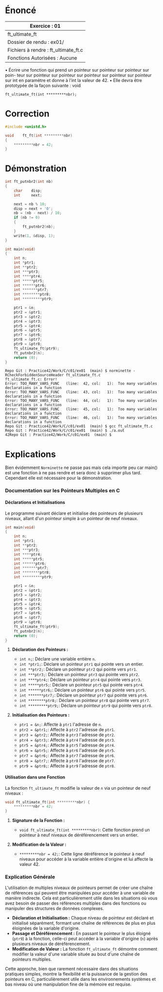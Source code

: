 # Énoncé

| Exercice : 01                        |
| ------------------------------------ |
| ft_ultimate_ft                       |
| Dossier de rendu : ex01/             |
| Fichiers à rendre : ft_ultimate_ft.c |
| Fonctions Autorisées : Aucune        |
• Écrire une fonction qui prend un pointeur sur pointeur sur pointeur sur poin-
teur sur pointeur sur pointeur sur pointeur sur pointeur sur pointeur sur int en
paramètre et donne à l’int la valeur de 42.
• Elle devra être prototypée de la façon suivante :
void
```
ft_ultimate_ft(int *********nbr);
```
# Correction

```C
#include <unistd.h>

void	ft_ft(int *********nbr)
{
	*********nbr = 42;
}

```

# Démonstration

```C
int	ft_putnbr2(int nb)
{
	char	disp;
	int		next;

	next = nb % 10;
	disp = next + '0';
	nb = (nb - next) / 10;
	if (nb != 0)
	{
		ft_putnbr2(nb);
	}
	write(1, &disp, 1);
}

int	main(void)
{
	int	n;
	int	*ptr1;
	int	**ptr2;
	int	***ptr3;
	int	****ptr4;
	int	*****ptr5;
	int	******ptr6;
	int	*******ptr7;
	int	********ptr8;
	int	*********ptr9;

	ptr1 = &n;
	ptr2 = &ptr1;
	ptr3 = &ptr2;
	ptr4 = &ptr3;
	ptr5 = &ptr4;
	ptr6 = &ptr5;
	ptr7 = &ptr6;
	ptr8 = &ptr7;
	ptr9 = &ptr8;
	ft_ultimate_ft(ptr9);
	ft_putnbr2(n);
	return (0);
}
```

```
Repo Git : Practice42/Work/C/c01/ex01  (main) $ norminette -RCheckForbiddenSourceHeader ft_ultimate_ft.c 
ft_ultimate_ft.c: Error!
Error: TOO_MANY_VARS_FUNC   (line:  42, col:   1):	Too many variables declarations in a function
Error: TOO_MANY_VARS_FUNC   (line:  43, col:   1):	Too many variables declarations in a function
Error: TOO_MANY_VARS_FUNC   (line:  44, col:   1):	Too many variables declarations in a function
Error: TOO_MANY_VARS_FUNC   (line:  45, col:   1):	Too many variables declarations in a function
Error: TOO_MANY_VARS_FUNC   (line:  46, col:   1):	Too many variables declarations in a function
Repo Git : Practice42/Work/C/c01/ex01  (main) $ gcc ft_ultimate_ft.c 
Repo Git : Practice42/Work/C/c01/ex01  (main) $ ./a.out
42Repo Git : Practice42/Work/C/c01/ex01  (main) $ 

```
# Explications

Bien évidemment `Norminette` ne passe pas mais cela importe peu car main() est une fonction à ne pas rendre et sera donc à supprimer plus tard. Cependant elle est nécessaire pour la démonstration.

### Documentation sur les Pointeurs Multiples en C

#### Déclarations et Initialisations

Le programme suivant déclare et initialise des pointeurs de plusieurs niveaux, allant d'un pointeur simple à un pointeur de neuf niveaux.

```c
int	main(void)
{
	int	n;
	int	*ptr1;
	int	**ptr2;
	int	***ptr3;
	int	****ptr4;
	int	*****ptr5;
	int	******ptr6;
	int	*******ptr7;
	int	********ptr8;
	int	*********ptr9;

	ptr1 = &n;
	ptr2 = &ptr1;
	ptr3 = &ptr2;
	ptr4 = &ptr3;
	ptr5 = &ptr4;
	ptr6 = &ptr5;
	ptr7 = &ptr6;
	ptr8 = &ptr7;
	ptr9 = &ptr8;
	ft_ultimate_ft(ptr9);
	ft_putnbr2(n);
	return (0);
}
```

1. **Déclaration des Pointeurs :**
    - `int n;`: Déclare une variable entière `n`.
    - `int *ptr1;`: Déclare un pointeur `ptr1` qui pointe vers un entier.
    - `int **ptr2;`: Déclare un pointeur `ptr2` qui pointe vers `ptr1`.
    - `int ***ptr3;`: Déclare un pointeur `ptr3` qui pointe vers `ptr2`.
    - `int ****ptr4;`: Déclare un pointeur `ptr4` qui pointe vers `ptr3`.
    - `int *****ptr5;`: Déclare un pointeur `ptr5` qui pointe vers `ptr4`.
    - `int ******ptr6;`: Déclare un pointeur `ptr6` qui pointe vers `ptr5`.
    - `int *******ptr7;`: Déclare un pointeur `ptr7` qui pointe vers `ptr6`.
    - `int ********ptr8;`: Déclare un pointeur `ptr8` qui pointe vers `ptr7`.
    - `int *********ptr9;`: Déclare un pointeur `ptr9` qui pointe vers `ptr8`.

2. **Initialisation des Pointeurs :**
    - `ptr1 = &n;`: Affecte à `ptr1` l'adresse de `n`.
    - `ptr2 = &ptr1;`: Affecte à `ptr2` l'adresse de `ptr1`.
    - `ptr3 = &ptr2;`: Affecte à `ptr3` l'adresse de `ptr2`.
    - `ptr4 = &ptr3;`: Affecte à `ptr4` l'adresse de `ptr3`.
    - `ptr5 = &ptr4;`: Affecte à `ptr5` l'adresse de `ptr4`.
    - `ptr6 = &ptr5;`: Affecte à `ptr6` l'adresse de `ptr5`.
    - `ptr7 = &ptr6;`: Affecte à `ptr7` l'adresse de `ptr6`.
    - `ptr8 = &ptr7;`: Affecte à `ptr8` l'adresse de `ptr7`.
    - `ptr9 = &ptr8;`: Affecte à `ptr9` l'adresse de `ptr8`.

#### Utilisation dans une Fonction

La fonction `ft_ultimate_ft` modifie la valeur de `n` via un pointeur de neuf niveaux :

```c
void ft_ultimate_ft(int *********nbr) {
    *********nbr = 42;
}
```

1. **Signature de la Fonction :**
    - `void ft_ultimate_ft(int *********nbr)`: Cette fonction prend un pointeur à neuf niveaux de déréférencement vers un entier.

2. **Modification de la Valeur :**
    - `*********nbr = 42;`: Cette ligne déréférence le pointeur à neuf niveaux pour accéder à la variable entière d'origine et lui affecte la valeur 42.

### Explication Générale

L'utilisation de multiples niveaux de pointeurs permet de créer une chaîne de références qui peuvent être manipulées pour accéder à une variable de manière indirecte. Cela est particulièrement utile dans les situations où vous avez besoin de passer des références multiples dans des fonctions ou manipuler des structures de données complexes.

- **Déclaration et Initialisation :** Chaque niveau de pointeur est déclaré et initialisé séparément, formant une chaîne de références de plus en plus éloignées de la variable d'origine.
- **Passage et Déréférencement :** En passant le pointeur le plus éloigné (`ptr9`) à la fonction, celle-ci peut accéder à la variable d'origine (`n`) après plusieurs niveaux de déréférencement.
- **Modification de Valeur :** La fonction `ft_ultimate_ft` démontre comment modifier la valeur d'une variable située au bout d'une chaîne de pointeurs multiples.

Cette approche, bien que rarement nécessaire dans des situations pratiques simples, montre la flexibilité et la puissance de la gestion des pointeurs en C, particulièrement utile dans les environnements systèmes et bas niveau où une manipulation fine de la mémoire est requise.

